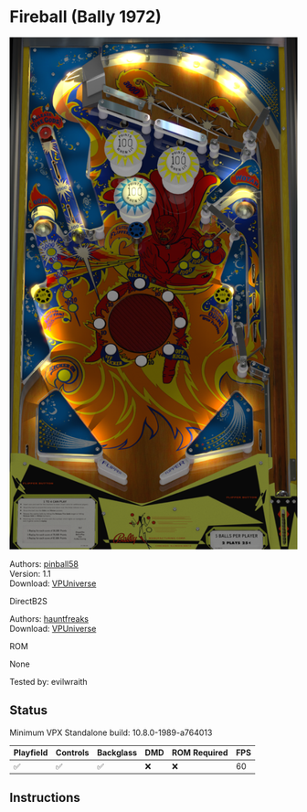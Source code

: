 # Fireball (Bally 1972)

![Table Preview](../../images/vpx-fireball.png)

Authors: [pinball58](https://vpuniverse.com/profile/12067-pinball58/)  
Version: 1.1  
Download: [VPUniverse](https://vpuniverse.com/files/file/5513-fireball-bally-1972/)

DirectB2S

Authors: [hauntfreaks](https://vpuniverse.com/profile/5216-hauntfreaks/)  
Download: [VPUniverse](https://vpuniverse.com/files/file/20096-fireball-bally-1972-b2s/)

ROM

None

Tested by: evilwraith

## Status 

Minimum VPX Standalone build: 10.8.0-1989-a764013

| Playfield | Controls | Backglass | DMD | ROM Required | FPS | 
|-----------|----------|-----------|-----|--------------|-----|
| :white_check_mark: | :white_check_mark: | :white_check_mark: | :x: | :x: | 60 |

## Instructions


